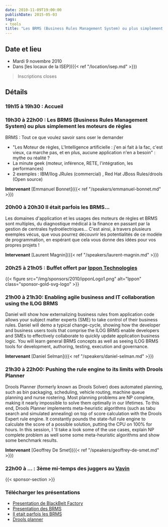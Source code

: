 ```yaml
---
date: 2010-11-09T19:00:00
publishDate: 2015-05-03
tags:
- tools
title: "Les BRMS (Business Rules Management System) ou plus simplement les moteurs de règles"
---
```


## Date et lieu

* Mardi 9 novembre 2010
* Dans [les locaux de la ISEP]({{< ref "/location/isep.md" >}})

> Inscriptions closes

## Détails

### 19h15 à 19h30 : Accueil

### 19h30 à 22h00 : Les BRMS (Business Rules Management System) ou plus simplement les moteurs de règles

BRMS : Tout ce que voulez savoir sans oser le demander

- "Les Moteur de règles, L'Intelligence artificielle : j'en ai fait à la fac, c'est vieux, ca marche pas, et en plus, aucune application n'en a besoin" : mythe ou réalité ?
- La minute geek (moteur, inférence, RETE, l'intégration, les performances)
- 2 exemples : IBM/Ilog JRules (commercial) , Red Hat JBoss Rules/drools (Open source)

**Intervenant**  [Emmanuel Bonnet]({{< ref "/speakers/emmanuel-bonnet.md" >}})

### 20h00 à 20h30 Il était parfois les BRMS...

Les domaines d'application et les usages des moteurs de règles et BRMS sont multiples, du diagnostique médical à la finance en passant par la gestion de centrales hydroélectriques… C'est ainsi, à travers plusieurs exemples vécus, que vous pourrez découvrir les potentialités de ce modèle de programmation, en espérant que cela vous donne des idées pour vos propres projets !

**Intervenant**  [Laurent Magnin]({{< ref "/speakers/laurent-magnin.md" >}})

### 20h25 à 21h05 : Buffet offert par [Ippon Technologies](http://www.ippon.fr/)

{{< figure src="/img/sponsors/2010/ipponLogo1.png" alt="Ippon" class="sponsor-gold-svg-logo" >}}

### 21h00 à 21h30: Enabling agile business and IT collaboration using the ILOG BRMS

Daniel will show how externalizing business rules from application code allows your subject matter experts (SME) to take control of their business rules. Daniel will demo a typical change-cycle, showing how the developer and business users tools that comprise the ILOG BRMS enable developers and SMEs to effectively collaborate to quickly update application business logic. You will learn general BRMS concepts as well as seeing ILOG BRMS tools for development, authoring, testing, execution and governance.

**Intervenant**  [Daniel Selman]({{< ref "/speakers/daniel-selman.md" >}})

### 21h30 à 22h00: Pushing the rule engine to its limits with Drools Planner

Drools Planner (formerly known as Drools Solver) does automated planning, such as bin packaging, scheduling, vehicle routing, machine queue planning and nurse rostering. Most planning problems are NP complete, making it nearly impossible to solve them optimally in our lifetimes. To this end, Drools Planner implements meta-heuristic algorithms (such as tabu search and simulated annealing) on top of score calculation with the Drools Expert rule engine. It constantly pounds the state-full rule engine to calculate the score of a possible solution, putting the CPU on 100% for hours. In this session, I 'll take a look some of the use cases, explain NP complete problem as well some some meta-heuristic algorithms and show some benchmark results.

**Intervenant**  [Geoffrey De Smet]({{< ref "/speakers/geoffrey-de-smet.md" >}})


### 22h00 à  ... : 3ème mi-temps des juggers au [Vavin](https://www.google.com/maps/dir//48.84398,2.330533/@48.8439685,2.2603067,12z)

{{< sponsor-section >}}

### Télécharger les présentations

* [Presentation de BlackBelt Factory](BlackBeltFactory.pdf)
* [Presentation des BRMS](PresentationBRMSGenigraphJUGParis20101109.pdf)
* [Il etait parfois les BRMS](IlEtaitParfoisLesBRMS.pdf)
* [Drools planner](pushingtheruleenginetoitslimitswithdroolsplanner.pdf)
